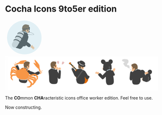 # Cocha Icons 9to5er edition

![movie](https://raw.githubusercontent.com/k-tamura/cocha-icons-9to5er-edition/master/dive_movie.gif)![movie](https://raw.githubusercontent.com/k-tamura/cocha-icons-9to5er-edition/master/sample.png)

The **CO**mmon **CHA**racteristic icons office worker edition. Feel free to use.

Now constructing.
